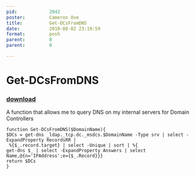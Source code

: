 ```yaml
---
pid:            2042
poster:         Cameron Ove
title:          Get-DCsFromDNS
date:           2010-08-02 23:19:59
format:         posh
parent:         0
parent:         0

---
```


# Get-DCsFromDNS

### [download](2042.ps1)

A function that allows me to query DNS on my internal servers for Domain Controllers

```posh
function Get-DCsFromDNS($DomainName){    
$DCs = get-dns _ldap._tcp.dc._msdcs.$DomainName -Type srv | select -ExpandProperty RecordsRR | 
 %{$_.record.target} | select -Unique | sort | %{
get-dns $_ | select -ExpandProperty Answers | select Name,@{n='IPAddress';e={$_.Record}}}
return $DCs
}

```
